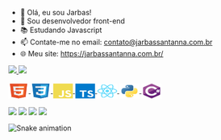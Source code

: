 - 👋 Olá, eu sou Jarbas!
- 🌱 Sou desenvolvedor front-end
- 📚 Estudando Javascript
- 📫 Contate-me no email: contato@jarbassantanna.com.br
- 🌐 Meu site: https://jarbassantanna.com.br/

<div>
  <a href="https://github.com/jhonereis">
  <img height="170em" src="https://github-readme-stats.vercel.app/api?username=jhonereis&show_icons=true&theme=material&include_all_commits=true&count_private=true"/>
  <img height="170em" src="https://github-readme-stats.vercel.app/api/top-langs/?username=jhonereis&layout=compact&langs_count=7&theme=material"/>
</div>

<div style="display: inline_block"><br>
  <img align="center" alt="Jarbas-HTML" height="30" width="40" src="https://raw.githubusercontent.com/devicons/devicon/master/icons/html5/html5-original.svg">
  <img align="center" alt="Jarbas-CSS" height="30" width="40" src="https://raw.githubusercontent.com/devicons/devicon/master/icons/css3/css3-original.svg">
  <img align="center" alt="Jarbas-Js" height="30" width="40" src="https://raw.githubusercontent.com/devicons/devicon/master/icons/javascript/javascript-plain.svg">
  <img align="center" alt="Jarbas-Ts" height="30" width="40" src="https://raw.githubusercontent.com/devicons/devicon/master/icons/typescript/typescript-plain.svg">
  <img align="center" alt="Jarbas-React" height="30" width="40" src="https://raw.githubusercontent.com/devicons/devicon/master/icons/react/react-original.svg">
  <img align="center" alt="Jarbas-Python" height="30" width="40" src="https://raw.githubusercontent.com/devicons/devicon/master/icons/python/python-original.svg">
  <img align="center" alt="Jarbas-Csharp" height="30" width="40" src="https://raw.githubusercontent.com/devicons/devicon/master/icons/csharp/csharp-original.svg">
</div>
<br>
  
<div> 
  <a href="https://instagram.com/santana__jhon" target="_blank"><img src="https://img.shields.io/badge/-Instagram-%23E4405F?style=for-the-badge&logo=instagram&logoColor=white" target="_blank"></a>
 <a href="https://discord.gg/G9GPg5SA75" target="_blank"><img src="https://img.shields.io/badge/Discord-7289DA?style=for-the-badge&logo=discord&logoColor=white" target="_blank"></a> 
  <a href = "mailto:contato@jarbassantanna.com.br"><img src="https://img.shields.io/badge/-Gmail-%23333?style=for-the-badge&logo=gmail&logoColor=white" target="_blank"></a>
  <a href="https://www.linkedin.com/in/jarbasfilhodev/" target="_blank"><img src="https://img.shields.io/badge/-LinkedIn-%230077B5?style=for-the-badge&logo=linkedin&logoColor=white" target="_blank"></a> 
 
  ![Snake animation](https://github.com/jhonereis/jhonereis/blob/output/github-contribution-grid-snake.svg)
 
</div>  

<!---
jhonereis/jhonereis is a ✨ special ✨ repository because its `README.md` (this file) appears on your GitHub profile.
You can click the Preview link to take a look at your changes.
--->

